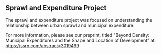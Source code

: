 Sprawl and Expenditure Project
--------------
The sprawl and expenditure project was focused on understanding the relationship between urban sprawl and municipal expenditure. 

For more information, please see our preprint, titled "Beyond Density: Municipal Expenditures and the Shape and Location of Development" at: https://ssrn.com/abstract=3019499
